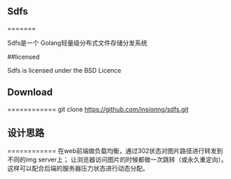 ## Sdfs
=======

Sdfs是一个 Golang轻量级分布式文件存储分发系统


##licensed

Sdfs is licensed under the BSD Licence


## Download
============
    git clone https://github.com/insionng/sdfs.git


## 设计思路
============
在web前端做负载均衡，通过302状态对图片路径进行转发到不同的img server上；
让浏览器访问图片的时候都做一次跳转（或永久重定向）。
这样可以配合后端的服务器压力状态进行动态分配。
